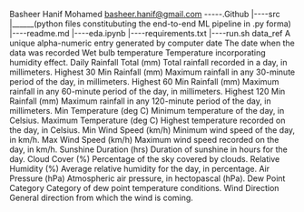 Basheer Hanif Mohamed
basheer.hanif@gmail.com
-----.Github
|----src
   |______(python files constitubuting the end-to-end ML pipeline in .py forma)
|----readme.md
|----eda.ipynb
|----requirements.txt
|----run.sh
data_ref A unique alpha-numeric entry generated by computer
date The date when the data was recorded
Wet bulb temperature Temperature incorporating humidity effect.
Daily Rainfall Total (mm) Total rainfall recorded in a day, in millimeters.
Highest 30 Min Rainfall (mm) Maximum rainfall in any 30-minute period of the day, in millimeters.
Highest 60 Min Rainfall (mm) Maximum rainfall in any 60-minute period of the day, in millimeters.
Highest 120 Min Rainfall (mm) Maximum rainfall in any 120-minute period of the day, in millimeters.
Min Temperature (deg C) Minimum temperature of the day, in Celsius.
Maximum Temperature (deg C) Highest temperature recorded on the day, in Celsius.
Min Wind Speed (km/h) Minimum wind speed of the day, in km/h.
Max Wind Speed (km/h) Maximum wind speed recorded on the day, in km/h.
Sunshine Duration (hrs) Duration of sunshine in hours for the day.
Cloud Cover (%) Percentage of the sky covered by clouds.
Relative Humidity (%) Average relative humidity for the day, in percentage.
Air Pressure (hPa) Atmospheric air pressure, in hectopascal (hPa).
Dew Point Category Category of dew point temperature conditions.
Wind Direction General direction from which the wind is coming.
